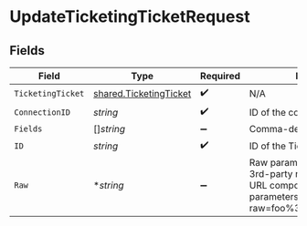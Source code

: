 # UpdateTicketingTicketRequest


## Fields

| Field                                                                                                                                            | Type                                                                                                                                             | Required                                                                                                                                         | Description                                                                                                                                      |
| ------------------------------------------------------------------------------------------------------------------------------------------------ | ------------------------------------------------------------------------------------------------------------------------------------------------ | ------------------------------------------------------------------------------------------------------------------------------------------------ | ------------------------------------------------------------------------------------------------------------------------------------------------ |
| `TicketingTicket`                                                                                                                                | [shared.TicketingTicket](../../../pkg/models/shared/ticketingticket.md)                                                                          | :heavy_check_mark:                                                                                                                               | N/A                                                                                                                                              |
| `ConnectionID`                                                                                                                                   | *string*                                                                                                                                         | :heavy_check_mark:                                                                                                                               | ID of the connection                                                                                                                             |
| `Fields`                                                                                                                                         | []*string*                                                                                                                                       | :heavy_minus_sign:                                                                                                                               | Comma-delimited fields to return                                                                                                                 |
| `ID`                                                                                                                                             | *string*                                                                                                                                         | :heavy_check_mark:                                                                                                                               | ID of the Ticket                                                                                                                                 |
| `Raw`                                                                                                                                            | **string*                                                                                                                                        | :heavy_minus_sign:                                                                                                                               | Raw parameters to include in the 3rd-party request. Encoded as a URL component. eg. raw parameters: foo=bar&zoo=bar -> raw=foo%3Dbar%26zoo%3Dbar |